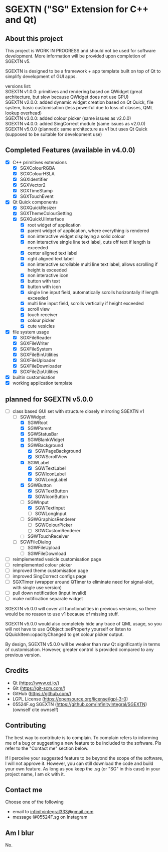 # SGEXTN ("SG" Extension for C++ and Qt)

## About this project
This project is WORK IN PROGRESS and should not be used for software development. More information will be provided upon completion of SGEXTN v5.

SGEXTN is designed to be a framework + app template built on top of Qt to simplify development of GUI apps.

versions list:  
SGEXTN v1.0.0: primitives and rendering based on QWidget (great architecture, but slow because QWidget does not use GPU)  
SGEXTN v2.0.0: added dynamic widget creation based on Qt Quick, file system, basic customisation (less powerful due to loss of classes, QML lookup overhead)  
SGEXTN v3.0.0: added colour picker (same issues as v2.0.0)  
SGEXTN v4.0.0: added SingCorrect module (same issues as v2.0.0)  
SGEXTN v5.0.0 (planned): same architecture as v1 but uses Qt Quick (supposed to be suitable for development use)

## Completed Features (available in v4.0.0)
- [x] C++ primitives extensions
	- [x] SGXColourRGBA
	- [x] SGXColourHSLA
	- [x] SGXIdentifier
	- [x] SGXVector2
	- [x] SGXTimeStamp
	- [x] SGXTouchEvent
- [x] Qt Quick components
	- [x] SGXQuickResizer
	- [x] SGXThemeColourSetting
	- [x] SGXQuickUIInterface
		- [x] root widget of application
		- [x] parent widget of application, where everything is rendered
		- [x] non interactive widget displaying a solid colour
		- [x] non interactive single line text label, cuts off text if length is exceeded
		- [x] center aligned text label
		- [x] right aligned text label
		- [x] non interactive scrollable multi line text label, allows scrolling if height is exceeded
		- [x] non interactive icon
		- [x] button with text
		- [x] button with icon
		- [x] single line input field, automatically scrolls horizontally if length exceeded
		- [x] multi line input field, scrolls vertically if height exceeded
		- [x] scroll view
		- [x] touch receiver
		- [x] colour picker
		- [x] cute vesicles
- [x] file system usage
     - [x] SGXFileReader
	- [x] SGXFileWriter
	- [x] SGXFileSystem
	- [x] SGXFileBinUtilities
	- [x] SGXFileUploader
	- [x] SGXFileDownloader
	- [x] SGXFileZipUtilities
- [x] builtin customisation
- [x] working application template

## planned for SGEXTN v5.0.0
- [ ] class based GUI set with structure closely mirroring SGEXTN v1
	- [ ] SGWWidget
		- [x] SGWRoot
		- [x] SGWParent
		- [x] SGWStatusBar
		- [x] SGWBlankWidget
		- [x] SGWBackground
			- [x] SGWPageBackground
			- [x] SGWScrollView
		- [x] SGWLabel
			- [x] SGWTextLabel
			- [x] SGWIconLabel
			- [x] SGWLongLabel
		- [x] SGWButton
			- [x] SGWTextButton
			- [x] SGWIconButton
		- [ ] SGWInput
			- [x] SGWTextInput
			- [ ] SGWLongInput
		- [ ] SGWGraphicsRenderer
			- [ ] SGWColourPicker
			- [ ] SGWCustomRenderer
		- [ ] SGWTouchReceiver
	- [ ] SGWFileDialog
		- [ ] SGWFileUpload
		- [ ] SGWFileDownload
- [ ] reimplemented vesicle customisation page
- [ ] reimplemented colour picker
- [ ] improved theme customisation page
- [ ] improved SingCorrect configs page
- [ ] SGXTimer (wrapper around QTimer to eliminate need for signal-slot, with single use version)
- [ ] pull down notification (input invalid)
- [ ] make notification separate widget

SGEXTN v5.0.0 will cover all functionalities in previous versions, so there would be no reason to use v1 because of missing stuff. 

SGEXTN v5.0.0 would also completely hide any trace of QML usage, so you will not have to use QObject::setProperty yourself or listen to QQuickItem::opacityChanged to get colour picker output.

By design, SGEXTN v5.0.0 will be weaker than raw Qt significantly in terms of customisation. However, greater control is provided compared to any previous version.

## Credits
- Qt (https://www.qt.io/)
- Git (https://git-scm.com/)
- GitHub (https://github.com/)
- LGPL License (https://opensource.org/license/lgpl-3-0)
- 05524F.sg SGEXTN (https://github.com/InfinityIntegral/SGEXTN) (ownself cite ownself)

## Contributing
The best way to contribute is to complain. To complain refers to informing me of a bug or suggesting a new feature to be included to the software. Pls refer to the "Contact me" section below.

If I perceive your suggested feature to be beyond the scope of the software, I will not approve it. However, you can still download the code and build your own feature. As long as you keep the .sg (or "SG" in this case) in your project name, I am ok with it.

## Contact me
Choose one of the following
- email to infinityintegral333@gmail.com
- message @05524F.sg on Instagram

## Am I blur
No.
